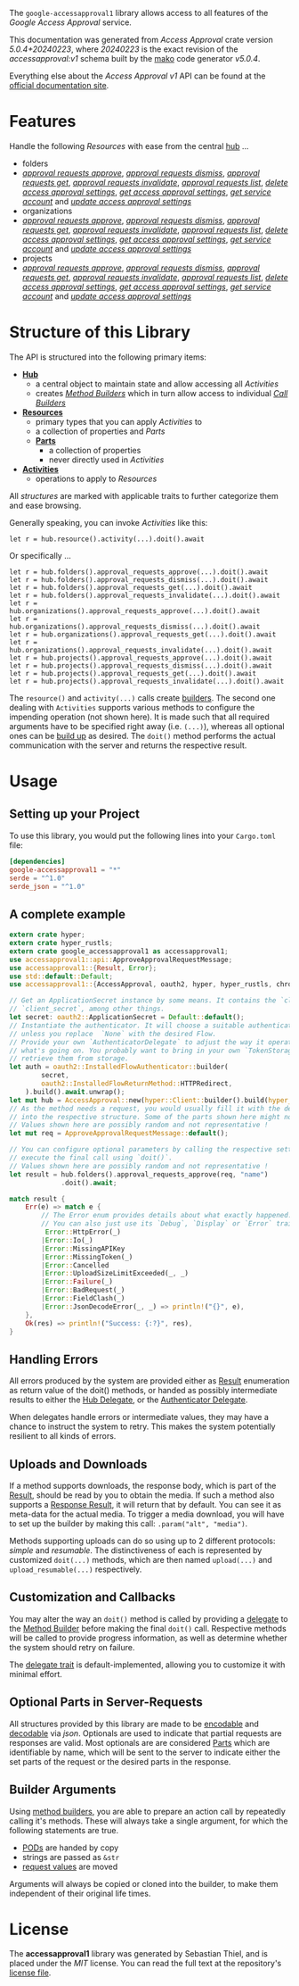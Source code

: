 <!---
DO NOT EDIT !
This file was generated automatically from 'src/generator/templates/api/README.md.mako'
DO NOT EDIT !
-->
The `google-accessapproval1` library allows access to all features of the *Google Access Approval* service.

This documentation was generated from *Access Approval* crate version *5.0.4+20240223*, where *20240223* is the exact revision of the *accessapproval:v1* schema built by the [mako](http://www.makotemplates.org/) code generator *v5.0.4*.

Everything else about the *Access Approval* *v1* API can be found at the
[official documentation site](https://cloud.google.com/assured-workloads/access-approval/docs).
# Features

Handle the following *Resources* with ease from the central [hub](https://docs.rs/google-accessapproval1/5.0.4+20240223/google_accessapproval1/AccessApproval) ... 

* folders
 * [*approval requests approve*](https://docs.rs/google-accessapproval1/5.0.4+20240223/google_accessapproval1/api::FolderApprovalRequestApproveCall), [*approval requests dismiss*](https://docs.rs/google-accessapproval1/5.0.4+20240223/google_accessapproval1/api::FolderApprovalRequestDismisCall), [*approval requests get*](https://docs.rs/google-accessapproval1/5.0.4+20240223/google_accessapproval1/api::FolderApprovalRequestGetCall), [*approval requests invalidate*](https://docs.rs/google-accessapproval1/5.0.4+20240223/google_accessapproval1/api::FolderApprovalRequestInvalidateCall), [*approval requests list*](https://docs.rs/google-accessapproval1/5.0.4+20240223/google_accessapproval1/api::FolderApprovalRequestListCall), [*delete access approval settings*](https://docs.rs/google-accessapproval1/5.0.4+20240223/google_accessapproval1/api::FolderDeleteAccessApprovalSettingCall), [*get access approval settings*](https://docs.rs/google-accessapproval1/5.0.4+20240223/google_accessapproval1/api::FolderGetAccessApprovalSettingCall), [*get service account*](https://docs.rs/google-accessapproval1/5.0.4+20240223/google_accessapproval1/api::FolderGetServiceAccountCall) and [*update access approval settings*](https://docs.rs/google-accessapproval1/5.0.4+20240223/google_accessapproval1/api::FolderUpdateAccessApprovalSettingCall)
* organizations
 * [*approval requests approve*](https://docs.rs/google-accessapproval1/5.0.4+20240223/google_accessapproval1/api::OrganizationApprovalRequestApproveCall), [*approval requests dismiss*](https://docs.rs/google-accessapproval1/5.0.4+20240223/google_accessapproval1/api::OrganizationApprovalRequestDismisCall), [*approval requests get*](https://docs.rs/google-accessapproval1/5.0.4+20240223/google_accessapproval1/api::OrganizationApprovalRequestGetCall), [*approval requests invalidate*](https://docs.rs/google-accessapproval1/5.0.4+20240223/google_accessapproval1/api::OrganizationApprovalRequestInvalidateCall), [*approval requests list*](https://docs.rs/google-accessapproval1/5.0.4+20240223/google_accessapproval1/api::OrganizationApprovalRequestListCall), [*delete access approval settings*](https://docs.rs/google-accessapproval1/5.0.4+20240223/google_accessapproval1/api::OrganizationDeleteAccessApprovalSettingCall), [*get access approval settings*](https://docs.rs/google-accessapproval1/5.0.4+20240223/google_accessapproval1/api::OrganizationGetAccessApprovalSettingCall), [*get service account*](https://docs.rs/google-accessapproval1/5.0.4+20240223/google_accessapproval1/api::OrganizationGetServiceAccountCall) and [*update access approval settings*](https://docs.rs/google-accessapproval1/5.0.4+20240223/google_accessapproval1/api::OrganizationUpdateAccessApprovalSettingCall)
* projects
 * [*approval requests approve*](https://docs.rs/google-accessapproval1/5.0.4+20240223/google_accessapproval1/api::ProjectApprovalRequestApproveCall), [*approval requests dismiss*](https://docs.rs/google-accessapproval1/5.0.4+20240223/google_accessapproval1/api::ProjectApprovalRequestDismisCall), [*approval requests get*](https://docs.rs/google-accessapproval1/5.0.4+20240223/google_accessapproval1/api::ProjectApprovalRequestGetCall), [*approval requests invalidate*](https://docs.rs/google-accessapproval1/5.0.4+20240223/google_accessapproval1/api::ProjectApprovalRequestInvalidateCall), [*approval requests list*](https://docs.rs/google-accessapproval1/5.0.4+20240223/google_accessapproval1/api::ProjectApprovalRequestListCall), [*delete access approval settings*](https://docs.rs/google-accessapproval1/5.0.4+20240223/google_accessapproval1/api::ProjectDeleteAccessApprovalSettingCall), [*get access approval settings*](https://docs.rs/google-accessapproval1/5.0.4+20240223/google_accessapproval1/api::ProjectGetAccessApprovalSettingCall), [*get service account*](https://docs.rs/google-accessapproval1/5.0.4+20240223/google_accessapproval1/api::ProjectGetServiceAccountCall) and [*update access approval settings*](https://docs.rs/google-accessapproval1/5.0.4+20240223/google_accessapproval1/api::ProjectUpdateAccessApprovalSettingCall)




# Structure of this Library

The API is structured into the following primary items:

* **[Hub](https://docs.rs/google-accessapproval1/5.0.4+20240223/google_accessapproval1/AccessApproval)**
    * a central object to maintain state and allow accessing all *Activities*
    * creates [*Method Builders*](https://docs.rs/google-accessapproval1/5.0.4+20240223/google_accessapproval1/client::MethodsBuilder) which in turn
      allow access to individual [*Call Builders*](https://docs.rs/google-accessapproval1/5.0.4+20240223/google_accessapproval1/client::CallBuilder)
* **[Resources](https://docs.rs/google-accessapproval1/5.0.4+20240223/google_accessapproval1/client::Resource)**
    * primary types that you can apply *Activities* to
    * a collection of properties and *Parts*
    * **[Parts](https://docs.rs/google-accessapproval1/5.0.4+20240223/google_accessapproval1/client::Part)**
        * a collection of properties
        * never directly used in *Activities*
* **[Activities](https://docs.rs/google-accessapproval1/5.0.4+20240223/google_accessapproval1/client::CallBuilder)**
    * operations to apply to *Resources*

All *structures* are marked with applicable traits to further categorize them and ease browsing.

Generally speaking, you can invoke *Activities* like this:

```Rust,ignore
let r = hub.resource().activity(...).doit().await
```

Or specifically ...

```ignore
let r = hub.folders().approval_requests_approve(...).doit().await
let r = hub.folders().approval_requests_dismiss(...).doit().await
let r = hub.folders().approval_requests_get(...).doit().await
let r = hub.folders().approval_requests_invalidate(...).doit().await
let r = hub.organizations().approval_requests_approve(...).doit().await
let r = hub.organizations().approval_requests_dismiss(...).doit().await
let r = hub.organizations().approval_requests_get(...).doit().await
let r = hub.organizations().approval_requests_invalidate(...).doit().await
let r = hub.projects().approval_requests_approve(...).doit().await
let r = hub.projects().approval_requests_dismiss(...).doit().await
let r = hub.projects().approval_requests_get(...).doit().await
let r = hub.projects().approval_requests_invalidate(...).doit().await
```

The `resource()` and `activity(...)` calls create [builders][builder-pattern]. The second one dealing with `Activities` 
supports various methods to configure the impending operation (not shown here). It is made such that all required arguments have to be 
specified right away (i.e. `(...)`), whereas all optional ones can be [build up][builder-pattern] as desired.
The `doit()` method performs the actual communication with the server and returns the respective result.

# Usage

## Setting up your Project

To use this library, you would put the following lines into your `Cargo.toml` file:

```toml
[dependencies]
google-accessapproval1 = "*"
serde = "^1.0"
serde_json = "^1.0"
```

## A complete example

```Rust
extern crate hyper;
extern crate hyper_rustls;
extern crate google_accessapproval1 as accessapproval1;
use accessapproval1::api::ApproveApprovalRequestMessage;
use accessapproval1::{Result, Error};
use std::default::Default;
use accessapproval1::{AccessApproval, oauth2, hyper, hyper_rustls, chrono, FieldMask};

// Get an ApplicationSecret instance by some means. It contains the `client_id` and 
// `client_secret`, among other things.
let secret: oauth2::ApplicationSecret = Default::default();
// Instantiate the authenticator. It will choose a suitable authentication flow for you, 
// unless you replace  `None` with the desired Flow.
// Provide your own `AuthenticatorDelegate` to adjust the way it operates and get feedback about 
// what's going on. You probably want to bring in your own `TokenStorage` to persist tokens and
// retrieve them from storage.
let auth = oauth2::InstalledFlowAuthenticator::builder(
        secret,
        oauth2::InstalledFlowReturnMethod::HTTPRedirect,
    ).build().await.unwrap();
let mut hub = AccessApproval::new(hyper::Client::builder().build(hyper_rustls::HttpsConnectorBuilder::new().with_native_roots().https_or_http().enable_http1().build()), auth);
// As the method needs a request, you would usually fill it with the desired information
// into the respective structure. Some of the parts shown here might not be applicable !
// Values shown here are possibly random and not representative !
let mut req = ApproveApprovalRequestMessage::default();

// You can configure optional parameters by calling the respective setters at will, and
// execute the final call using `doit()`.
// Values shown here are possibly random and not representative !
let result = hub.folders().approval_requests_approve(req, "name")
             .doit().await;

match result {
    Err(e) => match e {
        // The Error enum provides details about what exactly happened.
        // You can also just use its `Debug`, `Display` or `Error` traits
         Error::HttpError(_)
        |Error::Io(_)
        |Error::MissingAPIKey
        |Error::MissingToken(_)
        |Error::Cancelled
        |Error::UploadSizeLimitExceeded(_, _)
        |Error::Failure(_)
        |Error::BadRequest(_)
        |Error::FieldClash(_)
        |Error::JsonDecodeError(_, _) => println!("{}", e),
    },
    Ok(res) => println!("Success: {:?}", res),
}

```
## Handling Errors

All errors produced by the system are provided either as [Result](https://docs.rs/google-accessapproval1/5.0.4+20240223/google_accessapproval1/client::Result) enumeration as return value of
the doit() methods, or handed as possibly intermediate results to either the 
[Hub Delegate](https://docs.rs/google-accessapproval1/5.0.4+20240223/google_accessapproval1/client::Delegate), or the [Authenticator Delegate](https://docs.rs/yup-oauth2/*/yup_oauth2/trait.AuthenticatorDelegate.html).

When delegates handle errors or intermediate values, they may have a chance to instruct the system to retry. This 
makes the system potentially resilient to all kinds of errors.

## Uploads and Downloads
If a method supports downloads, the response body, which is part of the [Result](https://docs.rs/google-accessapproval1/5.0.4+20240223/google_accessapproval1/client::Result), should be
read by you to obtain the media.
If such a method also supports a [Response Result](https://docs.rs/google-accessapproval1/5.0.4+20240223/google_accessapproval1/client::ResponseResult), it will return that by default.
You can see it as meta-data for the actual media. To trigger a media download, you will have to set up the builder by making
this call: `.param("alt", "media")`.

Methods supporting uploads can do so using up to 2 different protocols: 
*simple* and *resumable*. The distinctiveness of each is represented by customized 
`doit(...)` methods, which are then named `upload(...)` and `upload_resumable(...)` respectively.

## Customization and Callbacks

You may alter the way an `doit()` method is called by providing a [delegate](https://docs.rs/google-accessapproval1/5.0.4+20240223/google_accessapproval1/client::Delegate) to the 
[Method Builder](https://docs.rs/google-accessapproval1/5.0.4+20240223/google_accessapproval1/client::CallBuilder) before making the final `doit()` call. 
Respective methods will be called to provide progress information, as well as determine whether the system should 
retry on failure.

The [delegate trait](https://docs.rs/google-accessapproval1/5.0.4+20240223/google_accessapproval1/client::Delegate) is default-implemented, allowing you to customize it with minimal effort.

## Optional Parts in Server-Requests

All structures provided by this library are made to be [encodable](https://docs.rs/google-accessapproval1/5.0.4+20240223/google_accessapproval1/client::RequestValue) and 
[decodable](https://docs.rs/google-accessapproval1/5.0.4+20240223/google_accessapproval1/client::ResponseResult) via *json*. Optionals are used to indicate that partial requests are responses 
are valid.
Most optionals are are considered [Parts](https://docs.rs/google-accessapproval1/5.0.4+20240223/google_accessapproval1/client::Part) which are identifiable by name, which will be sent to 
the server to indicate either the set parts of the request or the desired parts in the response.

## Builder Arguments

Using [method builders](https://docs.rs/google-accessapproval1/5.0.4+20240223/google_accessapproval1/client::CallBuilder), you are able to prepare an action call by repeatedly calling it's methods.
These will always take a single argument, for which the following statements are true.

* [PODs][wiki-pod] are handed by copy
* strings are passed as `&str`
* [request values](https://docs.rs/google-accessapproval1/5.0.4+20240223/google_accessapproval1/client::RequestValue) are moved

Arguments will always be copied or cloned into the builder, to make them independent of their original life times.

[wiki-pod]: http://en.wikipedia.org/wiki/Plain_old_data_structure
[builder-pattern]: http://en.wikipedia.org/wiki/Builder_pattern
[google-go-api]: https://github.com/google/google-api-go-client

# License
The **accessapproval1** library was generated by Sebastian Thiel, and is placed 
under the *MIT* license.
You can read the full text at the repository's [license file][repo-license].

[repo-license]: https://github.com/Byron/google-apis-rsblob/main/LICENSE.md

